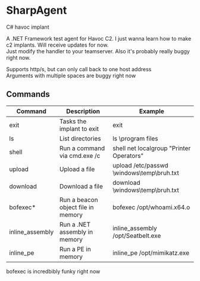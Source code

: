 # SharpAgent
C# havoc implant

A .NET Framework test agent for Havoc C2. I just wanna learn how to make c2 implants. Will receive updates for now.  
Just modify the handler to your teamserver. Also it's probably really buggy right now.

Supports http/s, but can only call back to one host address  
Arguments with multiple spaces are buggy right now

## Commands 
| Command      | Description | Example |
| ----------- | ----------- | ----------- |
| exit   | Tasks the implant to exit|  exit |
| ls   | List directories| ls \program files  |
| shell      | Run a command via cmd.exe /c| shell net localgroup "Printer Operators"|
| upload   | Upload a file        |   upload /etc/passwd \windows\temp\bruh.txt|
| download   | Download a file        | download \windows\temp\bruh.txt|
| bofexec*   | Run a beacon object file in memory      |  bofexec /opt/whoami.x64.o |
| inline_assembly   | Run a .NET assembly in memory        |  inline_assembly /opt/Seatbelt.exe |
| inline_pe   | Run a PE in memory        |  inline_pe /opt/mimikatz.exe |

bofexec is incredbibly funky right now

